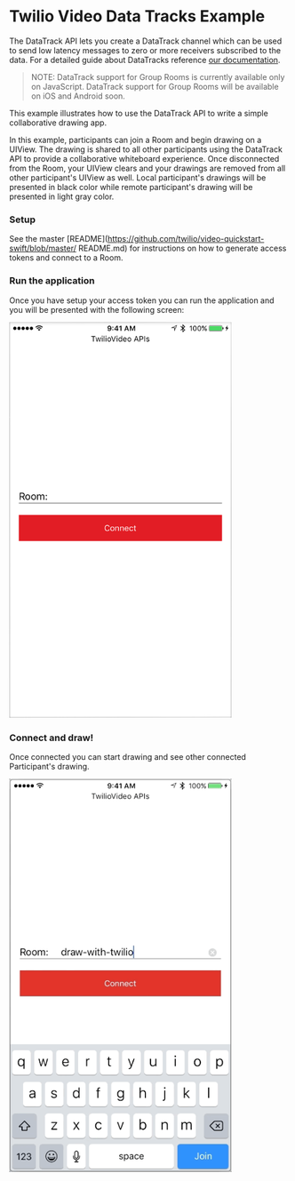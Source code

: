 # Twilio Video Data Tracks Example


The DataTrack API lets you create a DataTrack channel which can be used to send low latency messages to zero or more receivers subscribed to the data. For a detailed guide about DataTracks reference [our documentation](https://www.twilio.com/docs/api/video/using-the-datatrack-api). 
 
 >NOTE: DataTrack support for Group Rooms is currently available only on JavaScript. 
 DataTrack support for Group Rooms will be available on iOS and Android soon.
 
This example illustrates how to use the DataTrack API to write a simple collaborative drawing app.

In this example, participants can join a Room and begin drawing on a UIView. The drawing is shared to all other participants using the DataTrack API to provide a collaborative whiteboard experience. Once disconnected from the Room, your UIView clears and your drawings are removed from all other participant's UIView as well. Local participant's drawings will be presented in black color while remote participant's drawing will be presented in light gray color.

### Setup

See the master [README](https://github.com/twilio/video-quickstart-swift/blob/master/
README.md) for instructions on how to generate access tokens and connect to a Room.

### <a name="bullet2"></a>Run the application 

Once you have setup your access token you can run the application and you will be presented with the following screen:

<img width="400px" src="../images/quickstart/data-track-home.png"/>

### <a name="bullet3"></a>Connect and draw! 

Once connected you can start drawing and see other connected Participant's drawing.

<img width="400px" src="../images/quickstart/data-track-drawing.gif"/>





